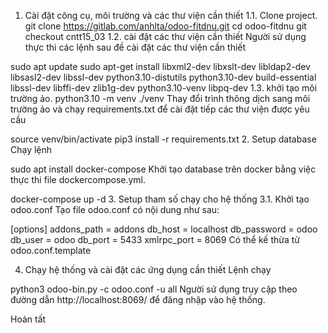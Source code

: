 1. Cài đặt công cụ, môi trường và các thư viện cần thiết
1.1. Clone project.
git clone https://gitlab.com/anhlta/odoo-fitdnu.git
cd odoo-fitdnu
git checkout cntt15_03
1.2. cài đặt các thư viện cần thiết
Người sử dụng thực thi các lệnh sau đề cài đặt các thư viện cần thiết

sudo apt update
sudo apt-get install libxml2-dev libxslt-dev libldap2-dev libsasl2-dev libssl-dev python3.10-distutils python3.10-dev build-essential libssl-dev libffi-dev zlib1g-dev python3.10-venv libpq-dev
1.3. khởi tạo môi trường ảo.
python3.10 -m venv ./venv
Thay đổi trình thông dịch sang môi trường ảo và chạy requirements.txt để cài đặt tiếp các thư viện được yêu cầu

source venv/bin/activate
pip3 install -r requirements.txt
2. Setup database
Chạy lệnh

sudo apt install docker-compose
Khởi tạo database trên docker bằng việc thực thi file dockercompose.yml.

docker-compose up -d
3. Setup tham số chạy cho hệ thống
3.1. Khởi tạo odoo.conf
Tạo file odoo.conf có nội dung như sau:

[options]
addons_path = addons
db_host = localhost
db_password = odoo
db_user = odoo
db_port = 5433
xmlrpc_port = 8069
Có thể kế thừa từ odoo.conf.template

4. Chạy hệ thống và cài đặt các ứng dụng cần thiết
Lệnh chạy

python3 odoo-bin.py -c odoo.conf -u all
Người sử dụng truy cập theo đường dẫn http://localhost:8069/ để đăng nhập vào hệ thống.

Hoàn tất
